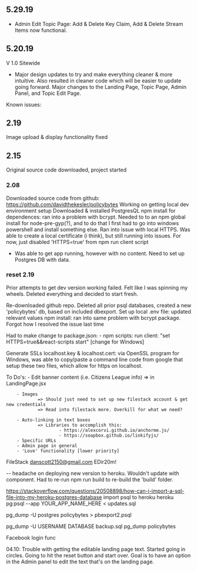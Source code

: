 
## 5.29.19
- Admin Edit Topic Page: Add & Delete Key Claim, Add & Delete Stream Items now functional.

## 5.20.19
V 1.0
Sitewide
- Major design updates to try and make everything cleaner & more intuitive. Also resulted in cleaner code which will be easier to update going forward. Major changes to the Landing Page, Topic Page, Admin Panel, and Topic Edit Page.

Known issues:




## 2.19
Image upload & display functionality fixed

## 2.15
Original source code downloaded, project started

### 2.08

Downloaded source code from github: https://github.com/davidthekesler/policybytes
Working on getting local dev environment setup
Downloaded & installed PostgresQL
npm install for dependences: ran into a problem with bcrypt. Needed to to an npm global install
for node-pre-gyp(?), and to do that I first had to go into windows powershell and install something
else.
Ran into issue with local HTTPS. Was able to create a local certificate (i think), but still running into issues. For now, just disabled 'HTTPS=true' from npm run client script

- Was able to get app running, however with no content. Need to set up Postgres DB with data.



### reset 2.19

Prior attempts to get dev version working failed. Felt like I was spinning my wheels. Deleted everything and decided to start fresh.

Re-downloaded github repo.
Deleted all prior psql databases, created a new 'policybytes' db, based on included dbexport.
Set up local .env file: updated relevant values
npm install: ran into same problem with bcrypt package. Forgot how I resolved the issue last time

Had to make change to package.json:
    - npm scripts:
        run client: "set HTTPS=true&&react-scripts start"   [change for Windows]

Generate SSLs localhost.key & localhost.cert: via OpenSSL program for Windows, was able to copy/paste a command
line code from google that setup these two files, which allow for https on localhost.




To Do's:
        - Edit banner content (i.e. Citizens League info)
                => <LandingJumbotron> in LandingPage.jsx

        - Images
                => Should just need to set up new filestack account & get new credentials
                => Read into filestack more. Overkill for what we need?

        - Auto-linking in text boxes
                => Libraries to accomplish this:
                        - https://alexcorvi.github.io/anchorme.js/
                        - https://soapbox.github.io/linkifyjs/
        - Specific URLs
        - Admin page in general
        - 'Love' functionality [lower priority]



FileStack
danscott2150@gmail.com
EDir20m!



-- headache on deploying new version to heroku. Wouldn't update with <Linkify> component. Had to re-run npm run build to re-build the 'build' folder.

https://stackoverflow.com/questions/20508898/how-can-i-import-a-sql-file-into-my-heroku-postgres-database
import psql to heroku
heroku pg:psql --app YOUR_APP_NAME_HERE < updates.sql


pg_dump -U postgres policybytes > pbexport2.psql

pg_dump -U USERNAME DATABASE backup.sql
pg_dump policybytes


Facebook login func



04.10:
Trouble with getting the editable landing page text. Started going in circles. Going to hit the reset button and start over. Goal is to have an option in the Admin panel to edit the text that's on the landing page.